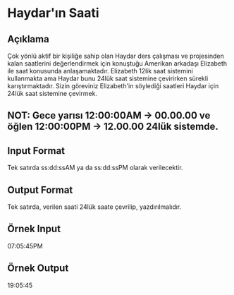 # Haydar'ın Saati 
## Açıklama 
  Çok yönlü aktif bir kişiliğe sahip olan Haydar ders çalışması ve projesinden kalan saatlerini değerlendirmek için konuştuğu Amerikan arkadaşı Elizabeth ile saat konusunda anlaşamaktadır. Elizabeth 12lik saat sistemini kullanmakta ama Haydar bunu 24lük saat sistemine çevirirken sürekli karıştırmaktadır. Sizin göreviniz Elizabeth'in söylediği saatleri Haydar için 24lük saat sistemine çevirmek. 
## NOT: Gece yarısı 12:00:00AM -> 00.00.00 ve öğlen 12:00:00PM -> 12.00.00 24lük sistemde.  

## Input Format 
  Tek satırda ss:dd:ssAM ya da ss:dd:ssPM olarak verilecektir. 

## Output Format 
  Tek satırda, verilen saati 24lük saate çevrilip, yazdırılmalıdır. 
 
## Örnek Input 
  07:05:45PM 
 
## Örnek Output 
  19:05:45 
